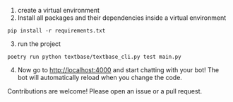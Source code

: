1. create a virtual environment 
2. Install all packages and their dependencies inside a virtual environment
```
pip install -r requirements.txt
```
3. run the project
```
poetry run python textbase/textbase_cli.py test main.py
```
4. Now go to [http://localhost:4000](http://localhost:4000) and start chatting with your bot! The bot will automatically reload when you change the code.

Contributions are welcome! Please open an issue or a pull request.
